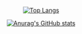 <div align="center">

[![Top Langs](https://github-readme-stats.vercel.app/api/top-langs/?username=Ninky0)](https://github.com/Ninky0/github-readme-stats)

[![Anurag's GitHub stats](https://github-readme-stats.vercel.app/api?username=Ninky0)](https://github.com/Ninky0/github-readme-stats)

</div>
